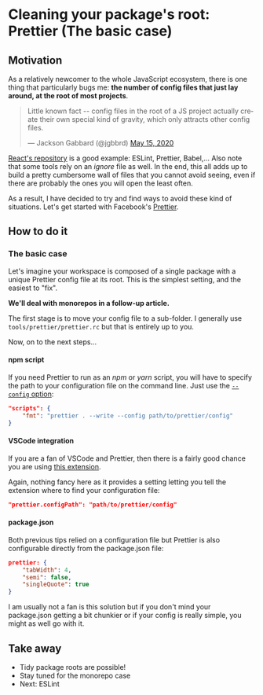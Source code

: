 [//]: # 'date 2020-05-01'
[//]: # 'tags JavaScript, NodeJS, Prettier, VSCode'

# Cleaning your package's root: Prettier (The basic case)

## Motivation

As a relatively newcomer to the whole JavaScript ecosystem, there is one thing that particularly bugs me: **the number of config files that just lay around, at the root of most projects**.

<blockquote class="twitter-tweet"><p lang="en" dir="ltr">Little known fact -- config files in the root of a JS project actually create their own special kind of gravity, which only attracts other config files.</p>&mdash; Jackson Gabbard (@jgbbrd) <a href="https://twitter.com/jgbbrd/status/1261242168133464065?ref_src=twsrc%5Etfw">May 15, 2020</a></blockquote>

[React's repository](https://github.com/facebook/react) is a good example: ESLint, Prettier, Babel,... Also note that some tools rely on an _ignore_ file as well. In the end, this all adds up to build a pretty cumbersome wall of files that you cannot avoid seeing, even if there are probably the ones you will open the least often.

As a result, I have decided to try and find ways to avoid these kind of situations. Let's get started with Facebook's [Prettier](https://prettier.io).

## How to do it

### The basic case

Let's imagine your workspace is composed of a single package with a unique Prettier config file at its root. This is the simplest setting, and the easiest to "fix".

**We'll deal with monorepos in a follow-up article.**

The first stage is to move your config file to a sub-folder. I generally use `tools/prettier/prettier.rc` but that is entirely up to you.

Now, on to the next steps...

#### npm script

If you need Prettier to run as an _npm_ or _yarn_ script, you will have to specify the path to your configuration file on the command line. Just use the [`--config` option](https://prettier.io/docs/en/cli.html#--find-config-path-and---config):

```json
"scripts": {
	"fmt": "prettier . --write --config path/to/prettier/config"
}
```

#### VSCode integration

If you are a fan of VSCode and Prettier, then there is a fairly good chance you are using [this extension](https://marketplace.visualstudio.com/items?itemName=esbenp.prettier-vscode).

Again, nothing fancy here as it provides a setting letting you tell the extension where to find your configuration file:

```json
"prettier.configPath": "path/to/prettier/config"
```

#### package.json

Both previous tips relied on a configuration file but Prettier is also configurable directly from the package.json file:

```json
prettier: {
	"tabWidth": 4,
	"semi": false,
	"singleQuote": true
}
```

I am usually not a fan is this solution but if you don't mind your package.json getting a bit chunkier or if your config is really simple, you might as well go with it.

## Take away

-   Tidy package roots are possible!
-   Stay tuned for the monorepo case
-   Next: ESLint
